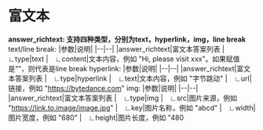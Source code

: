 # 富文本

**answer_richtext: 支持四种类型，分别为text，hyperlink，img，line break**<br> 
text/line break:
|参数|说明|
|--|--|
|answer_richtext|富文本答案列表
|&emsp;∟type|text
|&emsp;∟content|文本内容，例如 "Hi, please visit xxx"。如果赋值是“”，则代表是line break
hyperlink:
|参数|说明|
|--|--|
|answer_richtext|富文本答案列表
|&emsp;∟type|hyperlink
|&emsp;∟text|文本内容，例如 "字节跳动"
|&emsp;∟url|链接，例如 "https://bytedance.com"
img:
|参数|说明|
|--|--|
|answer_richtext|富文本答案列表
|&emsp;∟type|img
|&emsp;∟src|图片来源，例如 "https://link.to.image/image.jpg"
|&emsp;∟key|图片名称，例如 "abcd"
|&emsp;∟width|图片宽度，例如 "680"
|&emsp;∟height|图片长度，例如 "480